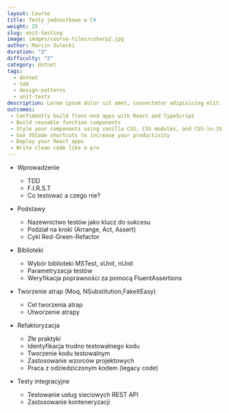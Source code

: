 ```yaml
---
layout: Course
title: Testy jednostkowe w C#
weight: 25
slug: unit-testing
image: images/course-tiles/csharp2.jpg
author: Marcin Sulecki
duration: "3"
difficulty: "2"
category: dotnet
tags:
  - dotnet
  - tdd
  - design-patterns
  - unit-tests
description: Lorem ipsum dolor sit amet, consectetur adipisicing elit. Animi odio rerum aliquam quos voluptatum accusantium suscipit, debitis tempore, assumenda soluta ad aliquid alias voluptates iste similique optio ipsam minima? Doloremque. Animi odio rerum aliquam quos voluptatum accusantium suscipit, debitis tempore dolor sit amet.
outcomes:
 - Confidently build front-end apps with React and TypeScript
 - Build reusable function components
 - Style your components using vanilla CSS, CSS modules, and CSS-in-JS
 - Use VSCode shortcuts to increase your productivity
 - Deploy your React apps
 - Write clean code like a pro
---
```



* Wprowadzenie
	* TDD	
	* F.I.R.S.T
	* Co testować a czego nie?
  	
* Podstawy
  * Nazewnictwo testów jako klucz do sukcesu
  * Podział na kroki (Arrange, Act, Assert)
  * Cykl Red-Green-Refactor

* Biblioteki 
  * Wybór biblioteki MSTest, xUnit, nUnit  
  * Parametryzacja testów
  * Weryfikacja poprawności za pomocą FluentAssertions
  
* Tworzenie atrap (Moq, NSubstitution,FakeItEasy)
  * Cel tworzenia atrap
  * Utworzenie atrapy

* Refaktoryzacja  
  * Złe praktyki
  * Identyfikacja trudno testowalnego kodu
  * Tworzenie kodu testowalnym
  * Zastosowanie wzorców projektowych
  * Praca z odziedziczonym kodem (legacy code)
  
* Testy integracyjne
  * Testowanie usług sieciowych REST API
  * Zastosowanie konteneryzacji

